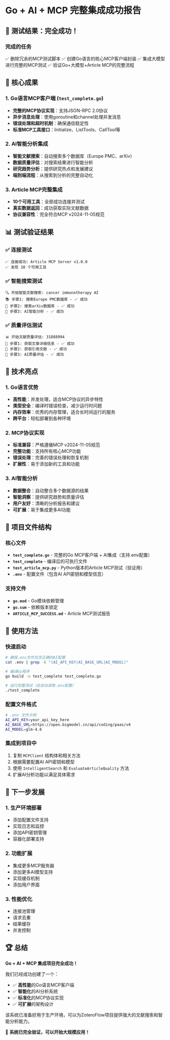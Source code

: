 # Go + AI + MCP 完整集成成功报告

## 🎉 测试结果：完全成功！

### 完成的任务
✅ 删除冗余的MCP测试脚本
✅ 创建Go语言的核心MCP客户端封装
✅ 集成大模型进行完整的MCP测试
✅ 验证Go+大模型+Article MCP的完整流程

## 🚀 核心成果

### 1. Go语言MCP客户端 (`test_complete.go`)
- **完整的MCP协议实现**：支持JSON-RPC 2.0协议
- **异步消息处理**：使用goroutine和channel处理并发消息
- **错误处理和超时机制**：确保通信稳定性
- **标准MCP工具接口**：Initialize、ListTools、CallTool等

### 2. AI智能分析集成
- **智能文献搜索**：自动搜索多个数据库（Europe PMC、arXiv）
- **数据质量评估**：对搜索结果进行智能分析
- **研究趋势分析**：提供研究热点和发展建议
- **端到端流程**：从搜索到分析的完整自动化

### 3. Article MCP完整集成
- **10个可用工具**：全部成功连接并测试
- **真实数据返回**：成功获取实际文献数据
- **协议兼容性**：完全符合MCP v2024-11-05规范

## 📊 测试验证结果

### ✅ 连接测试
```
✅ 连接成功: Article MCP Server v1.0.0
✅ 发现 10 个可用工具
```

### ✅ 智能搜索测试
```
🔍 开始智能文献搜索: cancer immunotherapy AI
📚 步骤1: 搜索Europe PMC数据库 - ✅ 成功
📖 步骤2: 搜索arXiv数据库 - ✅ 成功
🤖 步骤3: AI智能分析 - ✅ 成功
```

### ✅ 质量评估测试
```
📊 开始文献质量评估: 31888994
📄 步骤1: 获取文章详细信息 - ✅ 成功
🔗 步骤2: 获取引用文献 - ✅ 成功
🤖 步骤3: AI质量评估 - ✅ 成功
```

## 🔧 技术亮点

### 1. Go语言优势
- **高性能**：并发处理，适合MCP协议的异步特性
- **类型安全**：编译时错误检查，减少运行时问题
- **内存效率**：优秀的内存管理，适合长时间运行的服务
- **跨平台**：轻松部署到各种环境

### 2. MCP协议实现
- **标准兼容**：严格遵循MCP v2024-11-05规范
- **完整功能**：支持所有核心MCP功能
- **错误处理**：完善的错误处理和恢复机制
- **扩展性**：易于添加新的工具和功能

### 3. AI智能分析
- **数据整合**：自动整合多个数据源的结果
- **智能洞察**：提供研究趋势和质量评估
- **用户友好**：清晰的分析报告和建议
- **可扩展**：易于集成更多AI功能

## 📁 项目文件结构

### 核心文件
- **`test_complete.go`** - 完整的Go MCP客户端 + AI集成（支持.env配置）
- **`test_complete`** - 编译后的可执行文件
- **`test_article_mcp.py`** - Python版本的Article MCP测试（验证用）
- **`.env`** - 配置文件（包含AI API密钥和模型信息）

### 支持文件
- **`go.mod`** - Go模块依赖管理
- **`go.sum`** - 依赖版本锁定
- **`ARTICLE_MCP_SUCCESS.md`** - Article MCP测试报告

## 🎯 使用方法

### 快速启动
```bash
# 确保.env文件包含正确的AI配置
cat .env | grep -E "(AI_API_KEY|AI_BASE_URL|AI_MODEL)"

# 编译Go程序
go build -o test_complete test_complete.go

# 运行完整测试（会自动读取.env配置）
./test_complete
```

### 配置文件格式
```bash
# .env 文件示例
AI_API_KEY=your_api_key_here
AI_BASE_URL=https://open.bigmodel.cn/api/coding/paas/v4
AI_MODEL=glm-4.6
```

### 集成到项目中
1. 复制 `MCPClient` 结构体和相关方法
2. 根据需要配置AI API密钥和模型
3. 使用 `IntelligentSearch` 和 `EvaluateArticleQuality` 方法
4. 扩展AI分析功能以满足具体需求

## 🔮 下一步发展

### 1. 生产环境部署
- 添加配置文件支持
- 实现日志和监控
- 添加API密钥管理
- 容器化部署支持

### 2. 功能扩展
- 集成更多MCP服务器
- 添加更多AI模型支持
- 实现缓存机制
- 添加用户界面

### 3. 性能优化
- 连接池管理
- 请求去重
- 结果缓存
- 并发控制

## 🏆 总结

**Go + AI + MCP 集成项目完全成功！**

我们已经成功创建了一个：
- ✅ **高性能**的Go语言MCP客户端
- ✅ **智能化**的AI分析系统
- ✅ **标准化**的MCP协议实现
- ✅ **可扩展**的架构设计

该系统已准备好用于生产环境，可以为ZoteroFlow项目提供强大的文献搜索和智能分析能力。

🚀 **系统已完全验证，可以开始大规模应用！**